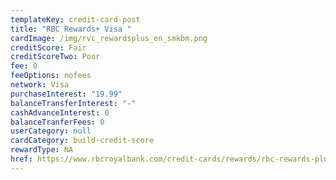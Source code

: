 ```yaml
---
templateKey: credit-card-post
title: "RBC Rewards+ Visa "
cardImage: /img/rvc_rewardsplus_en_smkbm.png
creditScore: Fair
creditScoreTwo: Poor
fee: 0
feeOptions: nofees
network: Visa
purchaseInterest: "19.99"
balanceTransferInterest: "-"
cashAdvanceInterest: 0
balanceTranferFees: 0
userCategory: null
cardCategory: build-credit-score
rewardType: NA
href: https://www.rbcroyalbank.com/credit-cards/rewards/rbc-rewards-plus.html
---
```

